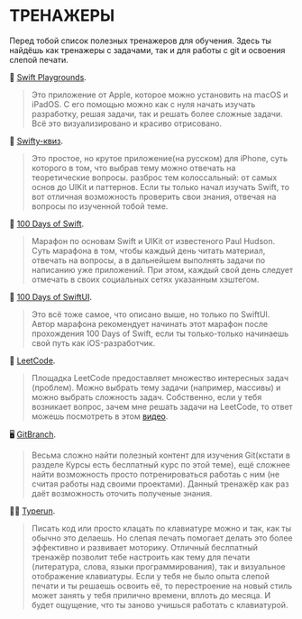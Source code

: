 # **ТРЕНАЖЕРЫ**

Перед тобой список полезных тренажеров для обучения. Здесь ты найдёшь как тренажеры с задачами, так и для работы с git и освоения слепой печати.


🛝 [Swift Playgrounds](https://www.apple.com/swift/playgrounds/).
> Это приложение от Apple, которое можно установить на macOS и iPadOS. С его помощью можно как c нуля начать изучать разработку, решая задачи, так и решать более сложные задачи. Всё это визуализировано и красиво отрисовано. 

📲 [Swifty-квиз](https://apps.apple.com/ru/app/свифти-квиз/id1525844750).
> Это простое, но крутое приложение(на русском) для iPhone, суть которого в том, что выбрав тему можно отвечать на теоретические вопросы. разброс тем колоссальный: от самых основ до UIKit и паттернов. Если ты только начал изучать Swift, то вот отличная возможность проверить свои знания, отвечая на вопросы по изученной тобой теме.

🏃‍ [100 Days of Swift](https://www.hackingwithswift.com/100). 
> Марафон по основам Swift и UIKit от известеного Paul Hudson. Суть марафона в том, чтобы каждый день читать материал, отвечать на вопросы, а в дальнейшем выполнять задачи по написанию уже приложений. При этом, каждый свой день следует отмечать в своих социальных сетях указанным хэштегом. 

🚴‍ [100 Days of SwiftUI](https://www.hackingwithswift.com/100/swiftui).
> Это всё тоже самое, что описано выше, но только по SwiftUI. Автор марафона рекомендует начинать этот марафон после прохождения 100 Days of Swift, если ты только-только начинаешь свой путь как iOS-разработчик. 


🏹 [LeetCode](https://leetcode.com).
> Площадка LeetCode предоставляет множество интересных задач (проблем). Можно выбрать тему задачи (например, массивы) и можно выбрать сложность задач. Собственно, если у тебя возникает вопрос, зачем мне решать задачи на LeetCode, то ответ можешь посмотреть в этом [видео](https://youtu.be/CNXuEjfaNYs).

🖥 [GitBranch](https://learngitbranching.js.org).
> Весьма сложно найти полезный контент для изучения Git(кстати в разделе Курсы есть беслпатный курс по этой теме), ещё сложнее найти возможность просто потренироваться работаь с ним (не считая работы над своими проектами). Данный тренажёр как раз даёт возможность оточить полученые знания.


🧑‍💻 [Typerun](https://typerun.top/#rus_basic).
> Писать код или просто клацать по клавиатуре можно и так, как ты обычно это делаешь. Но слепая печать помогает делать это более эффективно и развивает  моторику. Отличный беслпатный тренажёр позволит тебе настроить как тему для печати (литература, слова, языки программирования), так и визуальное отображение клавиатуры. Если у тебя не было опыта слепой печати и ты решаешь освоить её, то перестроение на новый стиль может занять у тебя прилично времени, вплоть до месяца. И будет ощущение, что ты заново учишься работать с клавиатурой.
